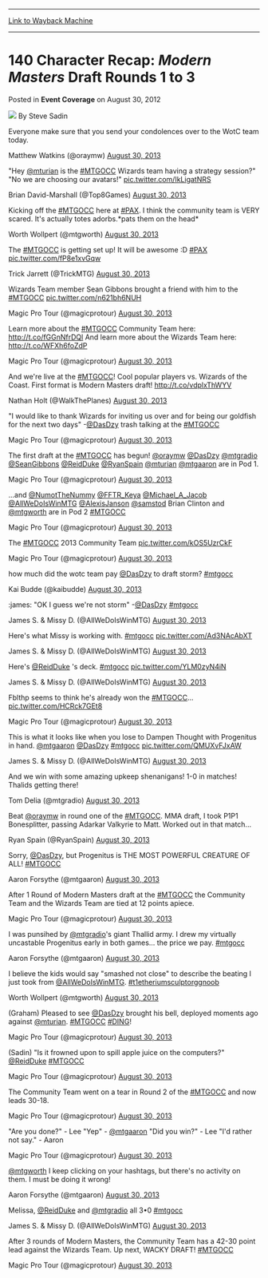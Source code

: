 
---
[Link to Wayback Machine](https://web.archive.org/web/20161001161924/http://magic.wizards.com/en/articles/archive/event-coverage/140-character-recap-modern-masters-draft-rounds-1-3-2012-08-30)

[_metadata_:author]:- "Steve Sadin"
[_metadata_:description]:- "&#13; &#13; &#13; Everyone make sure that you send your condolences over to the WotC team today.&#13; Matthew Watkins (@oraymw) August 30, 2013&#13; &amp;quot;Hey @mturian is the #MTGOCC Wizards team having a strategy session?&amp;quot; &amp;quot;No we are choosing our avatars!&amp;quot; pic.twitter.com/IkLigatNRS"
[_metadata_:generator]:- "Drupal 7 (http://drupal.org)"
[_metadata_:node]:- "498806"
[_metadata_:publish_date]:- "2012-08-30"
[_metadata_:source]:- "div-main-content"
[_metadata_:title]:- "140 Character Recap: Modern Masters Draft Rounds 1 to 3"
[_metadata_:wayback_capture_timestamp]:- "2016-10-01 16:19:24"
[_metadata_:wayback_raw_url]:- "https://web.archive.org/web/20161001161924id_/http://magic.wizards.com/en/articles/archive/event-coverage/140-character-recap-modern-masters-draft-rounds-1-3-2012-08-30"
[_metadata_:wayback_url]:- "http://magic.wizards.com/en/articles/archive/event-coverage/140-character-recap-modern-masters-draft-rounds-1-3-2012-08-30"
---


140 Character Recap: *Modern Masters* Draft Rounds 1 to 3
=========================================================



 Posted in **Event Coverage**
 on August 30, 2012 






![](https://media.magic.wizards.com/styles/auth_small/public/images/person/authorpic_SteveSadin.jpg)
By Steve Sadin












Everyone make sure that you send your condolences over to the WotC team today.


Matthew Watkins (@oraymw) [August 30, 2013](https://twitter.com/oraymw/statuses/373455736526745600)


&quot;Hey [@mturian](https://twitter.com/mturian) is the [#MTGOCC](https://twitter.com/search?q=%23MTGOCC&amp;src=hash) Wizards team having a strategy session?&quot; &quot;No we are choosing our avatars!&quot; [pic.twitter.com/IkLigatNRS](http://t.co/IkLigatNRS)


Brian David-Marshall (@Top8Games) [August 30, 2013](https://twitter.com/Top8Games/statuses/373497262048956416)


Kicking off the [#MTGOCC](https://twitter.com/search?q=%23MTGOCC&amp;src=hash) here at [#PAX](https://twitter.com/search?q=%23PAX&amp;src=hash). I think the community team is VERY scared. It's actually totes adorbs.\*pats them on the head\*


Worth Wollpert (@mtgworth) [August 30, 2013](https://twitter.com/mtgworth/statuses/373500918429257728)


The [#MTGOCC](https://twitter.com/search?q=%23MTGOCC&amp;src=hash) is getting set up! It will be awesome :D [#PAX](https://twitter.com/search?q=%23PAX&amp;src=hash) [pic.twitter.com/fP8e1xvGqw](http://t.co/fP8e1xvGqw)


Trick Jarrett (@TrickMTG) [August 30, 2013](https://twitter.com/TrickMTG/statuses/373502092448514048)


Wizards Team member Sean Gibbons brought a friend with him to the [#MTGOCC](https://twitter.com/search?q=%23MTGOCC&amp;src=hash) [pic.twitter.com/n621bh6NUH](http://t.co/n621bh6NUH)


Magic Pro Tour (@magicprotour) [August 30, 2013](https://twitter.com/magicprotour/statuses/373502742137798658)


Learn more about the [#MTGOCC](https://twitter.com/search?q=%23MTGOCC&amp;src=hash) Community Team here: <http://t.co/fGGnNfrDQl> And learn more about the Wizards Team here: <http://t.co/WFXh6foZdP>


Magic Pro Tour (@magicprotour) [August 30, 2013](https://twitter.com/magicprotour/statuses/373503382176006144)


And we're live at the [#MTGOCC](https://twitter.com/search?q=%23MTGOCC&amp;src=hash)! Cool popular players vs. Wizards of the Coast. First format is Modern Masters draft! <http://t.co/vdplxThWYV>


Nathan Holt (@WalkThePlanes) [August 30, 2013](https://twitter.com/WalkThePlanes/statuses/373506207148822528)


&quot;I would like to thank Wizards for inviting us over and for being our goldfish for the next two days&quot; -[@DasDzy](https://twitter.com/DasDzy) trash talking at the [#MTGOCC](https://twitter.com/search?q=%23MTGOCC&amp;src=hash)


Magic Pro Tour (@magicprotour) [August 30, 2013](https://twitter.com/magicprotour/statuses/373506551555690496)


The first draft at the [#MTGOCC](https://twitter.com/search?q=%23MTGOCC&amp;src=hash) has begun! [@oraymw](https://twitter.com/oraymw) [@DasDzy](https://twitter.com/DasDzy) [@mtgradio](https://twitter.com/mtgradio) [@SeanGibbons](https://twitter.com/SeanGibbons) [@ReidDuke](https://twitter.com/ReidDuke) [@RyanSpain](https://twitter.com/RyanSpain) [@mturian](https://twitter.com/mturian) [@mtgaaron](https://twitter.com/mtgaaron) are in Pod 1.


Magic Pro Tour (@magicprotour) [August 30, 2013](https://twitter.com/magicprotour/statuses/373508169978245120)


...and [@NumotTheNummy](https://twitter.com/NumotTheNummy) [@FFTR\_Keya](https://twitter.com/FFTR_Keya) [@Michael\_A\_Jacob](https://twitter.com/Michael_A_Jacob) [@AllWeDoIsWinMTG](https://twitter.com/AllWeDoIsWinMTG) [@AlexisJanson](https://twitter.com/AlexisJanson) [@samstod](https://twitter.com/samstod) Brian Clinton and [@mtgworth](https://twitter.com/mtgworth) are in Pod 2 [#MTGOCC](https://twitter.com/search?q=%23MTGOCC&amp;src=hash)


Magic Pro Tour (@magicprotour) [August 30, 2013](https://twitter.com/magicprotour/statuses/373508592881520640)


The [#MTGOCC](https://twitter.com/search?q=%23MTGOCC&amp;src=hash) 2013 Community Team [pic.twitter.com/kOS5UzrCkF](http://t.co/kOS5UzrCkF)


Magic Pro Tour (@magicprotour) [August 30, 2013](https://twitter.com/magicprotour/statuses/373512165811953666)


how much did the wotc team pay [@DasDzy](https://twitter.com/DasDzy) to draft storm? [#mtgocc](https://twitter.com/search?q=%23mtgocc&amp;src=hash)


Kai Budde (@kaibudde) [August 30, 2013](https://twitter.com/kaibudde/statuses/373513426200326144)


:james: &quot;OK I guess we're not storm&quot; -[@DasDzy](https://twitter.com/DasDzy) [#mtgocc](https://twitter.com/search?q=%23mtgocc&amp;src=hash)


James S. &amp; Missy D. (@AllWeDoIsWinMTG) [August 30, 2013](https://twitter.com/AllWeDoIsWinMTG/statuses/373515022401404929)


Here's what Missy is working with. [#mtgocc](https://twitter.com/search?q=%23mtgocc&amp;src=hash) [pic.twitter.com/Ad3NAcAbXT](http://t.co/Ad3NAcAbXT)


James S. &amp; Missy D. (@AllWeDoIsWinMTG) [August 30, 2013](https://twitter.com/AllWeDoIsWinMTG/statuses/373516241450700801)


Here's [@ReidDuke](https://twitter.com/ReidDuke) 's deck. [#mtgocc](https://twitter.com/search?q=%23mtgocc&amp;src=hash) [pic.twitter.com/YLM0zyN4iN](http://t.co/YLM0zyN4iN)


James S. &amp; Missy D. (@AllWeDoIsWinMTG) [August 30, 2013](https://twitter.com/AllWeDoIsWinMTG/statuses/373516940850888704)


Fblthp seems to think he's already won the [#MTGOCC](https://twitter.com/search?q=%23MTGOCC&amp;src=hash)... [pic.twitter.com/HCRck7GEt8](http://t.co/HCRck7GEt8)


Magic Pro Tour (@magicprotour) [August 30, 2013](https://twitter.com/magicprotour/statuses/373517354367336448)


This is what it looks like when you lose to Dampen Thought with Progenitus in hand. [@mtgaaron](https://twitter.com/mtgaaron) [@DasDzy](https://twitter.com/DasDzy) [#mtgocc](https://twitter.com/search?q=%23mtgocc&amp;src=hash) [pic.twitter.com/QMUXvFJxAW](http://t.co/QMUXvFJxAW)


James S. &amp; Missy D. (@AllWeDoIsWinMTG) [August 30, 2013](https://twitter.com/AllWeDoIsWinMTG/statuses/373528747283976193)


And we win with some amazing upkeep shenanigans! 1-0 in matches! Thalids getting there!


Tom Delia (@mtgradio) [August 30, 2013](https://twitter.com/mtgradio/statuses/373530037158305792)


Beat [@oraymw](https://twitter.com/oraymw) in round one of the [#MTGOCC](https://twitter.com/search?q=%23MTGOCC&amp;src=hash). MMA draft, I took P1P1 Bonesplitter, passing Adarkar Valkyrie to Matt. Worked out in that match...


Ryan Spain (@RyanSpain) [August 30, 2013](https://twitter.com/RyanSpain/statuses/373530562239029248)


Sorry, [@DasDzy](https://twitter.com/DasDzy), but Progenitus is THE MOST POWERFUL CREATURE OF ALL! [#MTGOCC](https://twitter.com/search?q=%23MTGOCC&amp;src=hash)


Aaron Forsythe (@mtgaaron) [August 30, 2013](https://twitter.com/mtgaaron/statuses/373531549376843776)


After 1 Round of Modern Masters draft at the [#MTGOCC](https://twitter.com/search?q=%23MTGOCC&amp;src=hash) the Community Team and the Wizards Team are tied at 12 points apiece.


Magic Pro Tour (@magicprotour) [August 30, 2013](https://twitter.com/magicprotour/statuses/373538677957218304)


I was punsihed by [@mtgradio](https://twitter.com/mtgradio)'s giant Thallid army. I drew my virtually uncastable Progenitus early in both games... the price we pay. [#mtgocc](https://twitter.com/search?q=%23mtgocc&amp;src=hash)


Aaron Forsythe (@mtgaaron) [August 30, 2013](https://twitter.com/mtgaaron/statuses/373540351182524416)


I believe the kids would say &quot;smashed not close&quot; to describe the beating I just took from [@AllWeDoIsWinMTG](https://twitter.com/AllWeDoIsWinMTG). [#t1etheriumsculptorggnoob](https://twitter.com/search?q=%23t1etheriumsculptorggnoob&amp;src=hash)


Worth Wollpert (@mtgworth) [August 30, 2013](https://twitter.com/mtgworth/statuses/373542083941777408)


(Graham) Pleased to see [@DasDzy](https://twitter.com/DasDzy) brought his bell, deployed moments ago against [@mturian](https://twitter.com/mturian). [#MTGOCC](https://twitter.com/search?q=%23MTGOCC&amp;src=hash) [#DING](https://twitter.com/search?q=%23DING&amp;src=hash)!


Magic Pro Tour (@magicprotour) [August 30, 2013](https://twitter.com/magicprotour/statuses/373541469954383872)


(Sadin) &quot;Is it frowned upon to spill apple juice on the computers?&quot; [@ReidDuke](https://twitter.com/ReidDuke) [#MTGOCC](https://twitter.com/search?q=%23MTGOCC&amp;src=hash)


Magic Pro Tour (@magicprotour) [August 30, 2013](https://twitter.com/magicprotour/statuses/373545815400140800)


The Community Team went on a tear in Round 2 of the [#MTGOCC](https://twitter.com/search?q=%23MTGOCC&amp;src=hash) and now leads 30-18.


Magic Pro Tour (@magicprotour) [August 30, 2013](https://twitter.com/magicprotour/statuses/373549522007228416)


&quot;Are you done?&quot; - Lee &quot;Yep&quot; - [@mtgaaron](https://twitter.com/mtgaaron) &quot;Did you win?&quot; - Lee &quot;I'd rather not say.&quot; - Aaron


Magic Pro Tour (@magicprotour) [August 30, 2013](https://twitter.com/magicprotour/statuses/373556530005569538)


[@mtgworth](https://twitter.com/mtgworth) I keep clicking on your hashtags, but there's no activity on them. I must be doing it wrong!


Aaron Forsythe (@mtgaaron) [August 30, 2013](https://twitter.com/mtgaaron/statuses/373557330161328128)


Melissa, [@ReidDuke](https://twitter.com/ReidDuke) and [@mtgradio](https://twitter.com/mtgradio) all 3•0 [#mtgocc](https://twitter.com/search?q=%23mtgocc&amp;src=hash)


James S. &amp; Missy D. (@AllWeDoIsWinMTG) [August 30, 2013](https://twitter.com/AllWeDoIsWinMTG/statuses/373559888758054912)


After 3 rounds of Modern Masters, the Community Team has a 42-30 point lead against the Wizards Team. Up next, WACKY DRAFT! [#MTGOCC](https://twitter.com/search?q=%23MTGOCC&amp;src=hash)


Magic Pro Tour (@magicprotour) [August 30, 2013](https://twitter.com/magicprotour/statuses/373562209688764416)








